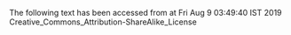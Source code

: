 The following text has been accessed from at Fri Aug 9 03:49:40 IST 2019
Creative_Commons_Attribution-ShareAlike_License
